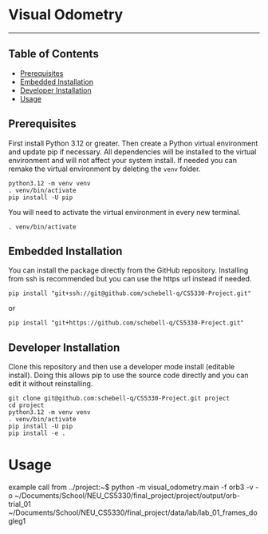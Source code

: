 # Visual Odometry

-----

## Table of Contents

- [Prerequisites](#prerequisites)
- [Embedded Installation](#embedded-installation)
- [Developer Installation](#developer-installation)
- [Usage](#usage)

## Prerequisites

First install Python 3.12 or greater. Then create a Python virtual environment and update pip if necessary. All 
dependencies will be installed to the virtual environment and will not affect your system install. If needed you can 
remake the virtual environment by deleting the `venv` folder.

```console
python3.12 -m venv venv
. venv/bin/activate
pip install -U pip
```

You will need to activate the virtual environment in every new terminal.

```console
. venv/bin/activate
```

## Embedded Installation

You can install the package directly from the GitHub repository. Installing from ssh is recommended but you can use the
https url instead if needed.

```console
pip install "git+ssh://git@github.com/schebell-q/CS5330-Project.git"
```

or

```console
pip install "git+https://github.com/schebell-q/CS5330-Project.git"
```

## Developer Installation

Clone this repository and then use a developer mode install (editable install). Doing this allows pip to use the source
code directly and you can edit it without reinstalling.

```console
git clone git@github.com:schebell-q/CS5330-Project.git project
cd project
python3.12 -m venv venv
. venv/bin/activate
pip install -U pip
pip install -e .
```

# Usage

example call from ../project:~$
python -m visual_odometry.main -f orb3 -v -o ~/Documents/School/NEU_CS5330/final_project/project/output/orb-trial_01 ~/Documents/School/NEU_CS5330/final_project/data/lab/lab_01_frames_dogleg1

